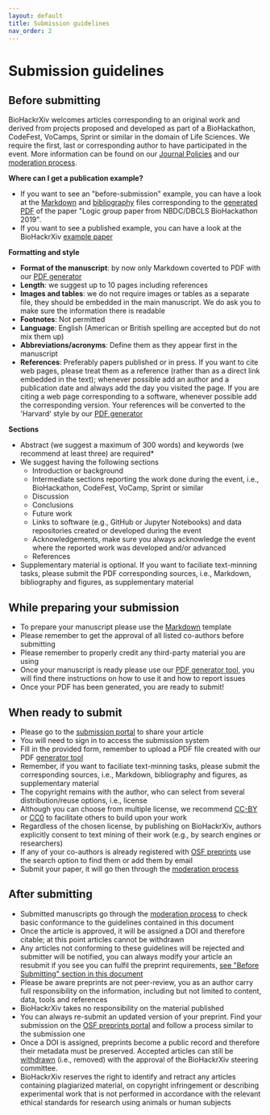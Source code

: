 ```yaml
---
layout: default
title: Submission guidelines
nav_order: 2
---
```


# Submission guidelines

## Before submitting

BioHackrXiv welcomes articles corresponding to an original work and derived from projects proposed and developed as part of a BioHackathon, CodeFest, VoCamps, Sprint or similar in the domain of Life Sciences. We require the first, last or corresponding author to have participated in the event. More information can be found on our [Journal Policies](./journal_policies.md) and our [moderation process](./moderation_process.md).

**Where can I get a publication example?**
* If you want to see an "before-submission" example, you can have a look at the [Markdown](https://raw.githubusercontent.com/biohackrxiv/bhxiv-gen-pdf/master/example/logic/paper.md) and [bibliography](https://raw.githubusercontent.com/biohackrxiv/bhxiv-gen-pdf/master/example/logic/paper.bib) files corresponding to the 
[generated PDF](https://github.com/biohackrxiv/bhxiv-gen-pdf/blob/master/example/logic/LogicProgramming.pdf)
of the paper "Logic group paper from NBDC/DBCLS BioHackathon 2019".
* If you want to see a published example, you can have a look at the BioHackrXiv [example paper](https://doi.org/10.37044/osf.io/8qdse)

**Formatting and style**
* **Format of the manuscript**: by now only Markdown coverted to PDF with our [PDF generator](https://github.com/biohackrxiv/bhxiv-gen-pdf)
* **Length**: we suggest up to 10 pages including references
* **Images and tables**: we do not require images or tables as a separate file, they should be embedded in the main manuscript. We do ask you to make sure the information there is readable
* **Footnotes**: Not permitted
* **Language**: English (American or British spelling are accepted but do not mix them up)
* **Abbreviations/acronyms**: Define them as they appear first in the manuscript
* **References**: Preferably papers published or in press. If you want to cite web pages, please treat them as a reference (rather than as a direct link embedded in the text); whenever possible add an author and a publication date and always add the day you visited the page. If you are citing a web page corresponding to a software, whenever possible add the corresponding version. Your references will be converted to the 'Harvard' style by our [PDF generator](https://github.com/biohackrxiv/bhxiv-gen-pdf)

**Sections**
* Abstract (we suggest a maximum of 300 words) and keywords (we recommend at least three) are required* 
* We suggest having the following sections
  * Introduction or background
  * Intermediate sections reporting the work done during the event, i.e., BioHackathon, CodeFest, VoCamp, Sprint or similar
  * Discussion 
  * Conclusions
  * Future work
  * Links to software (e.g., GitHub or Jupyter Notebooks) and data repositories created or developed during the event
  * Acknowledgements, make sure you always acknowledge the event where the reported work was developed and/or advanced
  * References
* Supplementary material is optional. If you want to faciliate text-minning tasks, please submit the PDF corresponding sources, i.e., Markdown, bibliography and figures, as supplementary material

## While preparing your submission

* To prepare your manuscript please use the [Markdown](https://raw.githubusercontent.com/biohackrxiv/submission-templates/master/paper.md) template
* Please remember to get the approval of all listed co-authors before submitting
* Please remember to properly credit any third-party material you are using
* Once your manuscript is ready please use our [PDF generator tool](https://github.com/biohackrxiv/bhxiv-gen-pdf), you will find there instructions on how to use it and how to report issues
* Once your PDF has been generated, you are ready to submit!

## When ready to submit
* Please go to the [submission portal](https://biohackrxiv.org/) to share your article
* You will need to sign in to access the submission system
* Fill in the provided form, remember to upload a PDF file created with our PDF [generator tool](https://github.com/biohackrxiv/bhxiv-gen-pdf)
* Remember, if you want to faciliate text-minning tasks, please submit the corresponding sources, i.e., Markdown, bibliography and figures, as supplementary material
* The copyright remains with the author, who can select from several distribution/reuse options, i.e., license
* Although you can choose from multiple license, we recommend [CC-BY](https://creativecommons.org/licenses/by/4.0/) or [CC0](https://creativecommons.org/share-your-work/public-domain/cc0/) to facilitate others to build upon your work
* Regardless of the chosen license, by publishing on BioHackrXiv, authors explicitly consent to text mining of their work (e.g., by search engines or researchers)
* If any of your co-authors is already registered with [OSF preprints](https://osf.io/preprints/) use the search option to find them or add them by email
* Submit your paper, it will go then through the [moderation process](./moderation_process.md)

## After submitting
* Submitted manuscripts go through the [moderation process](./moderation_process.md) to check basic conformance to the guidelines contained in this document
* Once the article is approved, it will be assigned a DOI and therefore citable; at this point articles cannot be withdrawn
* Any articles not conforming to these guidelines will be rejected and submitter will be notified, you can always modify your article an resubmit if you see you can fulfil the preprint requirements, [see "Before Submitting" section in this document](#before-submitting)
* Please be aware preprints are not peer-review, you as an author carry full responsibility on the information, including but not limited to content, data, tools and references
* BioHackrXiv takes no responsibility on the material published
* You can always re-submit an updated version of your preprint. Find your submission on the [OSF preprints portal](https://osf.io/preprints/) and follow a process similar to the submission one
* Once a DOI is assigned, preprints become a public record and therefore their metadata must be preserved. Accepted articles can still be [withdrawn](https://help.osf.io/hc/en-us/articles/360021490833-Withdrawing-a-Preprint) (i.e., removed) with the approval of the BioHackrXiv steering committee.
* BioHackrXiv reserves the right to identify and retract any articles containing plagiarized material, on copyright infringement or describing experimental work that is not performed in accordance with the relevant ethical standards for research using animals or human subjects
